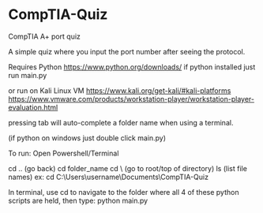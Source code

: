 # CompTIA-Quiz
CompTIA A+ port quiz


A simple quiz where you input the port number after seeing the protocol.

Requires Python https://www.python.org/downloads/
if python installed just run main.py

or run on Kali Linux VM
https://www.kali.org/get-kali/#kali-platforms
https://www.vmware.com/products/workstation-player/workstation-player-evaluation.html


pressing tab will auto-complete a folder name when using a terminal.

(if python on windows just double click main.py)

To run:
Open Powershell/Terminal

cd .. (go back)
cd folder_name
cd \ (go to root/top of directory)
ls (list file names)
ex:
cd C:\Users\username\Documents\CompTIA-Quiz


In terminal, use cd to navigate to the folder where all 4 of these python scripts are held, then type:
python main.py

